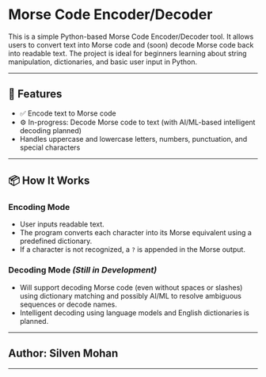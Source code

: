 # Morse Code Encoder/Decoder

This is a simple Python-based Morse Code Encoder/Decoder tool. It allows users to convert text into Morse code and (soon) decode Morse code back into readable text. The project is ideal for beginners learning about string manipulation, dictionaries, and basic user input in Python.

---

## 🚀 Features

- ✅ Encode text to Morse code
- ⚙️ In-progress: Decode Morse code to text (with AI/ML-based intelligent decoding planned)
- Handles uppercase and lowercase letters, numbers, punctuation, and special characters

---

## 📦 How It Works

### Encoding Mode

- User inputs readable text.
- The program converts each character into its Morse equivalent using a predefined dictionary.
- If a character is not recognized, a `?` is appended in the Morse output.

### Decoding Mode *(Still in Development)*

- Will support decoding Morse code (even without spaces or slashes) using dictionary matching and possibly AI/ML to resolve ambiguous sequences or decode names.
- Intelligent decoding using language models and English dictionaries is planned.

---

## Author: Silven Mohan

---
